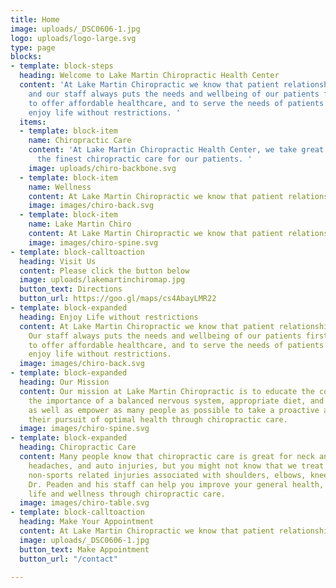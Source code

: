 ```yaml
---
title: Home
image: uploads/_DSC0606-1.jpg
logo: uploads/logo-large.svg
type: page
blocks:
- template: block-steps
  heading: Welcome to Lake Martin Chiropractic Health Center
  content: 'At Lake Martin Chiropractic we know that patient relationships are important,
    and our staff always puts the needs and wellbeing of our patients first. We strive
    to offer affordable healthcare, and to serve the needs of patients so they can
    enjoy life without restrictions. '
  items:
  - template: block-item
    name: Chiropractic Care
    content: 'At Lake Martin Chiropractic Health Center, we take great pride in providing
      the finest chiropractic care for our patients. '
    image: uploads/chiro-backbone.svg
  - template: block-item
    name: Wellness
    content: At Lake Martin Chiropractic we know that patient relationships are important.
    image: images/chiro-back.svg
  - template: block-item
    name: Lake Martin Chiro
    content: At Lake Martin Chiropractic we know that patient relationships are important.
    image: images/chiro-spine.svg
- template: block-calltoaction
  heading: Visit Us
  content: Please click the button below
  image: uploads/lakemartinchiromap.jpg
  button_text: Directions
  button_url: https://goo.gl/maps/cs4AbayLMR22
- template: block-expanded
  heading: Enjoy Life without restrictions
  content: At Lake Martin Chiropractic we know that patient relationships are important.
    Our staff always puts the needs and wellbeing of our patients first. We strive
    to offer affordable healthcare, and to serve the needs of patients so they can
    enjoy life without restrictions.
  image: images/chiro-back.svg
- template: block-expanded
  heading: Our Mission
  content: Our mission at Lake Martin Chiropractic is to educate the community on
    the importance of a balanced nervous system, appropriate diet, and active lifestyle,
    as well as empower as many people as possible to take a proactive approach in
    their pursuit of optimal health through chiropractic care.
  image: images/chiro-spine.svg
- template: block-expanded
  heading: Chiropractic Care
  content: Many people know that chiropractic care is great for neck and back pain,
    headaches, and auto injuries, but you might not know that we treat sports and
    non-sports related injuries associated with shoulders, elbows, knees, feet, etc.…
    Dr. Peaden and his staff can help you improve your general health, quality of
    life and wellness through chiropractic care.
  image: images/chiro-table.svg
- template: block-calltoaction
  heading: Make Your Appointment
  content: At Lake Martin Chiropractic we know that patient relationships are important.
  image: uploads/_DSC0606-1.jpg
  button_text: Make Appointment
  button_url: "/contact"

---
```

